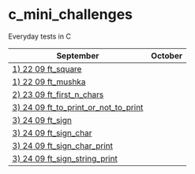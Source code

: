 # c_mini_challenges
Everyday tests in C

September| October |
-------------|-------------|
[1) 22 09 ft_square](https://github.com/Ysoroko/c_mini_challenges/blob/main/1_22_09_ft_square.MD) |  |
[1) 22 09 ft_mushka](https://github.com/Ysoroko/c_mini_challenges/blob/main/1_22_09_ft_mushka.MD) |  |
[2) 23 09 ft_first_n_chars](https://github.com/Ysoroko/c_mini_challenges/blob/main/2_23_09_ft_first_n_chars.MD) | |
[3) 24 09 ft_to_print_or_not_to_print](https://github.com/Ysoroko/c_mini_challenges/blob/main/3_24_09_ft_to_print_or_not_to_print.MD) | |
[3) 24 09 ft_sign](https://github.com/Ysoroko/c_mini_challenges/blob/main/3_24_09_ft_sign.MD) | |
[3) 24 09 ft_sign_char](https://github.com/Ysoroko/c_mini_challenges/blob/main/3_24_09_ft_sign_char.MD) | |
[3) 24 09 ft_sign_char_print](https://github.com/Ysoroko/c_mini_challenges/blob/main/3_24_09_ft_sign_char_print.MD) | |
[3) 24 09 ft_sign_string_print](https://github.com/Ysoroko/c_mini_challenges/blob/main/3_24_09_ft_sign_string_print.MD) | |
